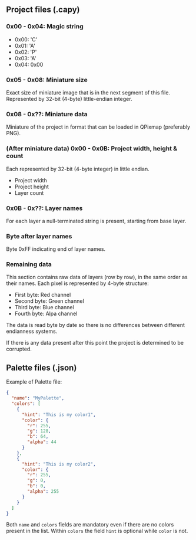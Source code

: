 ## Project files (.capy)

### 0x00 - 0x04: Magic string

- 0x00: 'C'
- 0x01: 'A'
- 0x02: 'P'
- 0x03: 'A'
- 0x04: 0x00

### 0x05 - 0x08: Miniature size

Exact size of miniature image that is in the next segment of this file. Represented by 32-bit (4-byte) little-endian
integer.

### 0x08 - 0x??: Miniature data

Miniature of the project in format that can be loaded in QPixmap (preferably PNG).

### (After miniature data) 0x00 - 0x0B: Project width, height & count

Each represented by 32-bit (4-byte integer) in little endian.

- Project width
- Project height
- Layer count

### 0x0B - 0x??: Layer names

For each layer a null-terminated string is present, starting from base layer.

### Byte after layer names

Byte 0xFF indicating end of layer names.

### Remaining data

This section contains raw data of layers (row by row), in the same order as their names. Each pixel is represented by
4-byte structure:

- First byte: Red channel
- Second byte: Green channel
- Third byte: Blue channel
- Fourth byte: Alpa channel

The data is read byte by date so there is no differences between different endianness systems.

If there is any data present after this point the project is determined to be corrupted.

## Palette files (.json)

Example of Palette file:

```json
{
  "name": "MyPalette",
  "colors": [
    {
      "hint": "This is my color1",
      "color": {
        "r": 255,
        "g": 128,
        "b": 64,
        "alpha": 44
      }
    },
    {
      "hint": "This is my color2",
      "color": {
        "r": 255,
        "g": 0,
        "b": 0,
        "alpha": 255
      }
    }
  ]
}
```

Both ```name``` and ```colors``` fields are mandatory even if there are no colors present in the list.
Within ```colors``` the field ```hint``` is optional while ```color``` is not.
